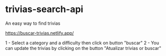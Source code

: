 # trivias-search-api

An easy way to find trivias

https://buscar-trivias.netlify.app/

1 - Select a category and a difficulty then click on button "buscar"
2 -  You can update the trivias by clicking on the button "Atualizar trivias or buscar"
